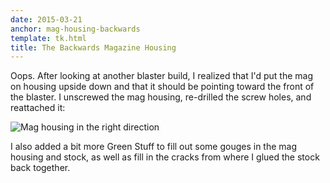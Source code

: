 ```yaml
---
date: 2015-03-21
anchor: mag-housing-backwards
template: tk.html
title: The Backwards Magazine Housing
---
```


Oops. After looking at another blaster build, I realized that I'd put the
mag on housing upside down and that it should be pointing toward the front
of the blaster. I unscrewed the mag housing, re-drilled the screw holes,
and reattached it:

![Mag housing in the right direction](\images\blaster\mag-housing-fixed.jpg)

I also added a bit more Green Stuff to fill out some gouges in the mag
housing and stock, as well as fill in the cracks from where I glued the
stock back together.
